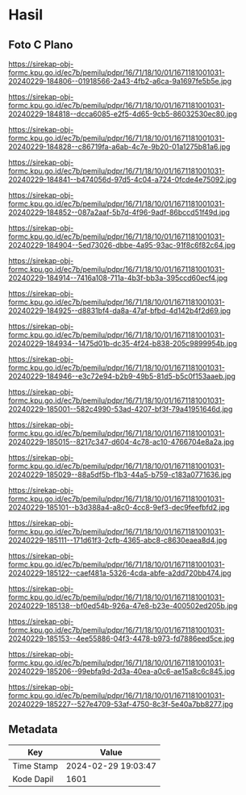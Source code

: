 # Hasil

## Foto C Plano

https://sirekap-obj-formc.kpu.go.id/ec7b/pemilu/pdpr/16/71/18/10/01/1671181001031-20240229-184806--01918566-2a43-4fb2-a6ca-9a1697fe5b5e.jpg

https://sirekap-obj-formc.kpu.go.id/ec7b/pemilu/pdpr/16/71/18/10/01/1671181001031-20240229-184818--dcca6085-e2f5-4d65-9cb5-86032530ec80.jpg

https://sirekap-obj-formc.kpu.go.id/ec7b/pemilu/pdpr/16/71/18/10/01/1671181001031-20240229-184828--c86719fa-a6ab-4c7e-9b20-01a1275b81a6.jpg

https://sirekap-obj-formc.kpu.go.id/ec7b/pemilu/pdpr/16/71/18/10/01/1671181001031-20240229-184841--b474056d-97d5-4c04-a724-0fcde4e75092.jpg

https://sirekap-obj-formc.kpu.go.id/ec7b/pemilu/pdpr/16/71/18/10/01/1671181001031-20240229-184852--087a2aaf-5b7d-4f96-9adf-86bccd51f49d.jpg

https://sirekap-obj-formc.kpu.go.id/ec7b/pemilu/pdpr/16/71/18/10/01/1671181001031-20240229-184904--5ed73026-dbbe-4a95-93ac-91f8c6f82c64.jpg

https://sirekap-obj-formc.kpu.go.id/ec7b/pemilu/pdpr/16/71/18/10/01/1671181001031-20240229-184914--7416a108-711a-4b3f-bb3a-395ccd60ecf4.jpg

https://sirekap-obj-formc.kpu.go.id/ec7b/pemilu/pdpr/16/71/18/10/01/1671181001031-20240229-184925--d8831bf4-da8a-47af-bfbd-4d142b4f2d69.jpg

https://sirekap-obj-formc.kpu.go.id/ec7b/pemilu/pdpr/16/71/18/10/01/1671181001031-20240229-184934--1475d01b-dc35-4f24-b838-205c9899954b.jpg

https://sirekap-obj-formc.kpu.go.id/ec7b/pemilu/pdpr/16/71/18/10/01/1671181001031-20240229-184946--e3c72e94-b2b9-49b5-81d5-b5c0f153aaeb.jpg

https://sirekap-obj-formc.kpu.go.id/ec7b/pemilu/pdpr/16/71/18/10/01/1671181001031-20240229-185001--582c4990-53ad-4207-bf3f-79a41951646d.jpg

https://sirekap-obj-formc.kpu.go.id/ec7b/pemilu/pdpr/16/71/18/10/01/1671181001031-20240229-185015--8217c347-d604-4c78-ac10-4766704e8a2a.jpg

https://sirekap-obj-formc.kpu.go.id/ec7b/pemilu/pdpr/16/71/18/10/01/1671181001031-20240229-185029--88a5df5b-f1b3-44a5-b759-c183a0771636.jpg

https://sirekap-obj-formc.kpu.go.id/ec7b/pemilu/pdpr/16/71/18/10/01/1671181001031-20240229-185101--b3d388a4-a8c0-4cc8-9ef3-dec9feefbfd2.jpg

https://sirekap-obj-formc.kpu.go.id/ec7b/pemilu/pdpr/16/71/18/10/01/1671181001031-20240229-185111--171d61f3-2cfb-4365-abc8-c8630eaea8d4.jpg

https://sirekap-obj-formc.kpu.go.id/ec7b/pemilu/pdpr/16/71/18/10/01/1671181001031-20240229-185122--caef481a-5326-4cda-abfe-a2dd720bb474.jpg

https://sirekap-obj-formc.kpu.go.id/ec7b/pemilu/pdpr/16/71/18/10/01/1671181001031-20240229-185138--bf0ed54b-926a-47e8-b23e-400502ed205b.jpg

https://sirekap-obj-formc.kpu.go.id/ec7b/pemilu/pdpr/16/71/18/10/01/1671181001031-20240229-185153--4ee55886-04f3-4478-b973-fd7886eed5ce.jpg

https://sirekap-obj-formc.kpu.go.id/ec7b/pemilu/pdpr/16/71/18/10/01/1671181001031-20240229-185206--99ebfa9d-2d3a-40ea-a0c6-ae15a8c6c845.jpg

https://sirekap-obj-formc.kpu.go.id/ec7b/pemilu/pdpr/16/71/18/10/01/1671181001031-20240229-185227--527e4709-53af-4750-8c3f-5e40a7bb8277.jpg


## Metadata

| Key        | Value               |
| ---------- | ------------------- |
| Time Stamp | 2024-02-29 19:03:47 |
| Kode Dapil | 1601                |



